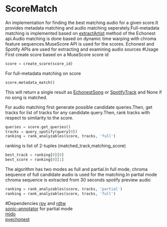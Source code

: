 # ScoreMatch
An implementation for finding the best matching audio for a given score.It provides metadata matching and audio matching seperately.Full-metadata matching is implemented based on [extractArtist](http://developer.echonest.com/docs/v4/artist.html#extract-beta) method of the Echonest api.Audio matching is done based on dynamic time warping with chroma feature sequences.MuseScore API is used for the scores. Echonest and Spotify APIs are used for extracting and examining audio sources
#Usage
First create score based on a MuseScore score id
```python
score = create_score(score_id) 
```
For full-metadata matching on score
```python
score.metadata_match()
```
This will return a single result as [EchonestSong](https://github.com/woryzower/ScoreMatch/blob/master/ScoreMatch/apiwrappers/echonestsong.py) or [SpotifyTrack](https://github.com/woryzower/ScoreMatch/blob/master/ScoreMatch/apiwrappers/spotifytrack.py) and None if no song is matched.

  For audio matching first generate possible candidate queries.Then, get tracks for list of tracks for any candidate query.Then, rank tracks with respect to similarity to the score.
```python
queries = score.get_queries()
tracks = query_spotify(query[0])
ranking = rank_analyzables(score, tracks, 'full')
```
ranking is list of 2-tuples (matched_track,matching_score)
```python
best_track = ranking[0][0]
best_score = ranking[0][1]
```

The algorithm has two modes as full and partial.In full mode, chroma sequence of full candidate audio is used for the matching.In partial mode chroma sequence is extracted from 30 seconds spotify preview audio

```python
ranking = rank_analyzables(score, tracks, 'partial')
ranking = rank_analyzables(score, tracks, 'full')
```
#Dependencies
[rpy](http://rpy.sourceforge.net/) and [rdtw](http://dtw.r-forge.r-project.org/)  
[sonic-annotator](http://www.vamp-plugins.org/sonic-annotator/) for partial mode  
[mido](https://pypi.python.org/pypi/mido/1.1.3)  
[pyechonest](https://github.com/echonest/pyechonest)
